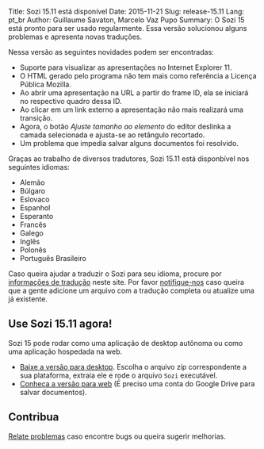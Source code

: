 Title: Sozi 15.11 está disponível
Date: 2015-11-21
Slug: release-15.11
Lang: pt_br
Author: Guillaume Savaton, Marcelo Vaz Pupo
Summary:
    O Sozi 15 está pronto para ser usado regularmente.
    Essa versão solucionou alguns problemas e apresenta novas traduções.

Nessa versão as seguintes novidades podem ser encontradas:

* Suporte para visualizar as apresentações no Internet Explorer 11.
* O HTML gerado pelo programa não tem mais como referência a Licença Pública Mozilla.
* Ao abrir uma apresentação na URL a partir do frame ID, ela se iniciará no respectivo quadro dessa ID.
* Ao clicar em um link externo a apresentação não mais realizará uma transição.
* Agora, o botão *Ajuste tamanho ao elemento* do editor deslinka a camada selecionada e ajusta-se ao retângulo recortado.
* Um problema que impedia salvar alguns documentos foi resolvido.

Graças ao trabalho de diversos tradutores, Sozi 15.11 está disponbível nos seguintes idiomas:

* Alemão
* Búlgaro
* Eslovaco
* Espanhol
* Esperanto
* Francês
* Galego
* Inglês
* Polonês
* Português Brasileiro

Caso queira ajudar a traduzir o Sozi para seu idioma, procure por [informações de tradução](|filename|/pages/pt_br/translate-editor.md) neste site.
Por favor [notifique-nos](https://github.com/senshu/Sozi/issues) caso queira que a gente adicione um arquivo com
a tradução completa ou atualize uma já existente.


Use Sozi 15.11 agora!
-------------------

Sozi 15 pode rodar como uma aplicação de desktop autônoma ou como uma aplicação hospedada na web.

* [Baixe a versão para desktop](https://github.com/senshu/Sozi/releases/tag/15.11).
  Escolha o arquivo zip correspondente a sua plataforma, extraia ele e rode o arquivo `Sozi` executável.
* [Conheça a versão para web](/demo) (É preciso uma conta do Google Drive para salvar documentos).

Contribua
----------

[Relate problemas](https://github.com/senshu/Sozi/issues) caso encontre bugs
ou queira sugerir melhorias.
